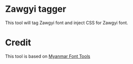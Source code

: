 # Zawgyi tagger

This tool will tag Zawgyi font and inject CSS for Zawgyi font.

# Credit

This tool is based on [Myanmar Font Tools](https://github.com/kominko/mmft)
